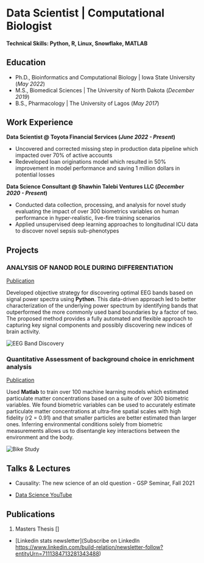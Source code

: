# Data Scientist | Computational Biologist

#### Technical Skills: Python, R, Linux, Snowflake, MATLAB

## Education
- Ph.D., Bioinformatics and Computational Biology | Iowa State University (_May 2022_)								       		
- M.S., Biomedical Sciences	| The University of North Dakota (_December 2019_)	 			        		
- B.S., Pharmacology | The University of Lagos (_May 2017_)

## Work Experience
**Data Scientist @ Toyota Financial Services (_June 2022 - Present_)**
- Uncovered and corrected missing step in production data pipeline which impacted over 70% of active accounts
- Redeveloped loan originations model which resulted in 50% improvement in model performance and saving 1 million dollars in potential losses

**Data Science Consultant @ Shawhin Talebi Ventures LLC (_December 2020 - Present_)**
- Conducted data collection, processing, and analysis for novel study evaluating the impact of over 300 biometrics variables on human performance in hyper-realistic, live-fire training scenarios
- Applied unsupervised deep learning approaches to longitudinal ICU data to discover novel sepsis sub-phenotypes

## Projects
### ANALYSIS OF NANOD ROLE DURING DIFFERENTIATION
[Publication](https://www.mdpi.com/1424-8220/22/8/3048)

Developed objective strategy for discovering optimal EEG bands based on signal power spectra using **Python**. This data-driven approach led to better characterization of the underlying power spectrum by identifying bands that outperformed the more commonly used band boundaries by a factor of two. The proposed method provides a fully automated and flexible approach to capturing key signal components and possibly discovering new indices of brain activity.

![EEG Band Discovery](/assets/img/eeg_band_discovery.jpeg)

### Quantitative Assessment of 	background choice in enrichment analysis		             

[Publication](https://www.mdpi.com/1424-8220/22/11/4240)

Used **Matlab** to train over 100 machine learning models which estimated particulate matter concentrations based on a suite of over 300 biometric variables. We found biometric variables can be used to accurately estimate particulate matter concentrations at ultra-fine spatial scales with high fidelity (r2 = 0.91) and that smaller particles are better estimated than larger ones. Inferring environmental conditions solely from biometric measurements allows us to disentangle key interactions between the environment and the body.

![Bike Study](/assets/img/bike_study.jpeg)

## Talks & Lectures
- Causality: The new science of an old question - GSP Seminar, Fall 2021


- [Data Science YouTube](https://www.youtube.com/channel/UCa9gErQ9AE5jT2DZLjXBIdA)

## Publications
1. Masters Thesis []


- [Linkedin stats newsletter](Subscribe on LinkedIn https://www.linkedin.com/build-relation/newsletter-follow?entityUrn=7111384713281343488)

